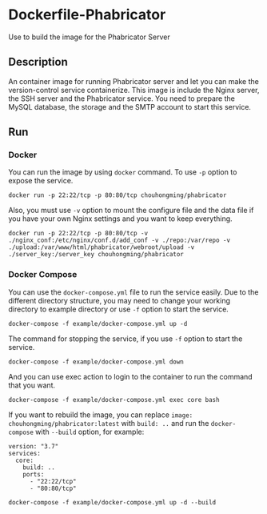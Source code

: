 # Dockerfile-Phabricator
Use to build the image for the Phabricator Server

## Description
An container image for running Phabricator server and let you can make the version-control service containerize. This image is include the Nginx server, the SSH server and the Phabricator service. You need to prepare the MySQL database, the storage and the SMTP account to start this service.

## Run
### Docker
You can run the image by using `docker` command. To use `-p` option to expose the service.

`docker run -p 22:22/tcp -p 80:80/tcp chouhongming/phabricator`

Also, you must use `-v` option to mount the configure file and the data file if you have your own Nginx settings and you want to keep everything.

`docker run -p 22:22/tcp -p 80:80/tcp -v ./nginx_conf:/etc/nginx/conf.d/add_conf -v ./repo:/var/repo -v ./upload:/var/www/html/phabricator/webroot/upload -v ./server_key:/server_key chouhongming/phabricator`

### Docker Compose
You can use the `docker-compose.yml` file to run the service easily. Due to the different directory structure, you may need to change your working directory to example directory or use `-f` option to start the service.

`docker-compose -f example/docker-compose.yml up -d`

The command for stopping the service, if you use `-f` option to start the service.

`docker-compose -f example/docker-compose.yml down`

And you can use exec action to login to the container to run the command that you want.

`docker-compose -f example/docker-compose.yml exec core bash`

If you want to rebuild the image, you can replace `image: chouhongming/phabricator:latest` with `build: ..` and run the `docker-compose` with `--build` option, for example:

```
version: "3.7"
services:
  core:
    build: ..
    ports:
      - "22:22/tcp"
      - "80:80/tcp"
```

`docker-compose -f example/docker-compose.yml up -d --build`

